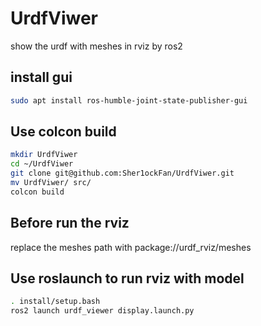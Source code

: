 # UrdfViwer
show the urdf with meshes in rviz by ros2

## install gui
```bash
sudo apt install ros-humble-joint-state-publisher-gui
```

## Use colcon build
```bash
mkdir UrdfViwer
cd ~/UrdfViwer
git clone git@github.com:Sher1ockFan/UrdfViwer.git
mv UrdfViwer/ src/
colcon build
```
## Before run the rviz
replace the meshes path with
package://urdf_rviz/meshes

## Use roslaunch to run rviz with model
```bash
. install/setup.bash
ros2 launch urdf_viewer display.launch.py
```